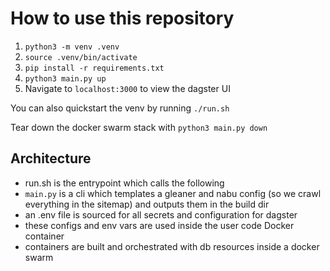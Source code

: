 # How to use this repository

1. `python3 -m venv .venv`
2. `source .venv/bin/activate`
3. `pip install -r requirements.txt`
4. `python3 main.py up`
5. Navigate to `localhost:3000` to view the dagster UI

You can also quickstart the venv by running `./run.sh`

Tear down the docker swarm stack with `python3 main.py down`

## Architecture

- run.sh is the entrypoint which calls the following
- `main.py` is a cli which templates a gleaner and nabu config (so we crawl everything in the sitemap) and outputs them in the build dir
- an .env file is sourced for all secrets and configuration for dagster
- these configs and env vars are used inside the user code Docker container
- containers are built and orchestrated with db resources inside a docker swarm
